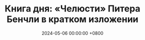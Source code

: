 ---
title: "Книга дня: «Челюсти» Питера Бенчли в кратком изложении"
description: >-
 Погрузитесь в триллер Питера Бенчли! Захватывающие приключения, атаки акул и страх в классике ужаса для любителей саспенса.
date: 2024-05-06 00:00:00 +0800
categories: [Мышление, Конспекты-книг]
tags:
  [
    обзор-книги,
    питер-бенчли,
    триллер,
    ужасы,
    приключения,
    атаки-акул,
    саспенс,
    классика,
    страх,
    морские-опасности,
    охота,
    напряжение,
    современная-проза,
    погони,
    литературная-адаптация
  ]
image:
alt: Обложка книги Челюсти Питера Бенчли
fallback:
  -
  # Replace with the URL of your backup image
  -
  # Replace with the URL of your backup image
---